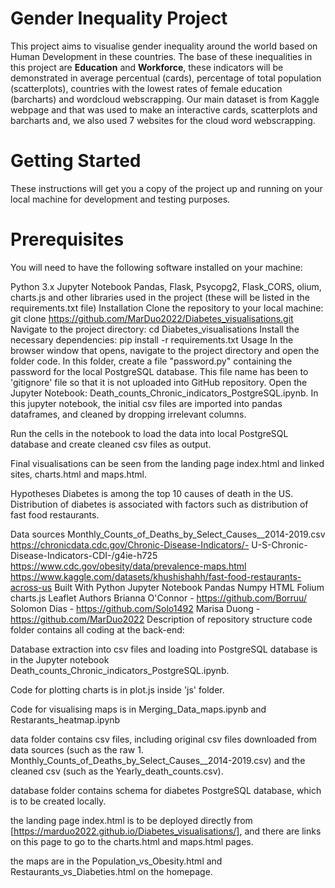 # Gender Inequality Project
This project aims to visualise gender inequality around the world based on Human Development in these countries. The base of these inequalities in this project are **Education** and **Workforce**, these indicators will be demonstrated in average percentual (cards), percentage of total population (scatterplots), countries with the lowest rates of female education (barcharts) and wordcloud webscrapping. Our main dataset is from Kaggle webpage and that was used to make an interactive cards, scatterplots and barcharts and, we also used 7 websites for the cloud word webscrapping.

# Getting Started
These instructions will get you a copy of the project up and running on your local machine for development and testing purposes.

# Prerequisites
You will need to have the following software installed on your machine:

Python 3.x
Jupyter Notebook
Pandas, Flask, Psycopg2, Flask_CORS,   olium, charts.js and other libraries used in the project (these will be listed in the requirements.txt file)
Installation
Clone the repository to your local machine:
git clone https://github.com/MarDuo2022/Diabetes_visualisations.git
Navigate to the project directory:
cd Diabetes_visualisations
Install the necessary dependencies:
pip install -r requirements.txt
Usage
In the browser window that opens, navigate to the project directory and open the folder code.
In this folder, create a file "password.py" containing the password for the local PostgreSQL database. This file name has been to 'gitignore' file so that it is not uploaded into GitHub repository.
Open the Jupyter Notebook: Death_counts_Chronic_indicators_PostgreSQL.ipynb. In this jupyter notebook, the initial csv files are imported into pandas dataframes, and cleaned by dropping irrelevant columns.

Run the cells in the notebook to load the data into local PostgreSQL database and create cleaned csv files as output.

Final visualisations can be seen from the landing page index.html and linked sites, charts.html and maps.html.

Hypotheses
Diabetes is among the top 10 causes of death in the US. Distribution of diabetes is associated with factors such as distribution of fast food restaurants.

Data sources
Monthly_Counts_of_Deaths_by_Select_Causes__2014-2019.csv
https://chronicdata.cdc.gov/Chronic-Disease-Indicators/- U-S-Chronic-Disease-Indicators-CDI-/g4ie-h725
https://www.cdc.gov/obesity/data/prevalence-maps.html
https://www.kaggle.com/datasets/khushishahh/fast-food-restaurants-across-us
Built With
Python
Jupyter Notebook
Pandas
Numpy
HTML
Folium
charts.js
Leaflet
Authors
Brianna O'Connor - https://github.com/Borruu/
Solomon Dias - https://github.com/Solo1492
Marisa Duong - https://github.com/MarDuo2022
Description of repository structure
code folder contains all coding at the back-end:

Database extraction into csv files and loading into PostgreSQL database is in the Jupyter notebook Death_counts_Chronic_indicators_PostgreSQL.ipynb.

Code for plotting charts is in plot.js inside 'js' folder.

Code for visualising maps is in Merging_Data_maps.ipynb and Restarants_heatmap.ipynb

data folder contains csv files, including original csv files downloaded from data sources (such as the raw 1. Monthly_Counts_of_Deaths_by_Select_Causes__2014-2019.csv) and the cleaned csv (such as the Yearly_death_counts.csv).

database folder contains schema for diabetes PostgreSQL database, which is to be created locally.

the landing page index.html is to be deployed directly from [https://marduo2022.github.io/Diabetes_visualisations/], and there are links on this page to go to the charts.html and maps.html pages.

the maps are in the Population_vs_Obesity.html and Restaurants_vs_Diabeties.html on the homepage.
